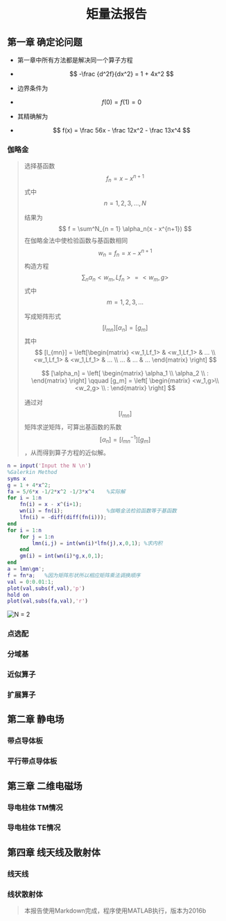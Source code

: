 # 					<center>矩量法报告</center>

## 第一章 确定论问题

- 第一章中所有方法都是解决同一个算子方程

- $$
  -\frac {d^2f}{dx^2} = 1 + 4x^2
  $$

- 边界条件为

- $$
  f(0) = f(1) = 0
  $$

- 其精确解为

- $$
  f(x) = \frac 56x - \frac 12x^2 - \frac 13x^4
  $$




### 伽略金

> 选择基函数
> $$
> f_n = x - x^{n+1}
> $$
> 式中$$n = 1 , 2 , 3 , ... , N$$
>
> 结果为
> $$
> f = \sum^N_{n = 1} \alpha_n(x - x^{n+1})
> $$
> 在伽略金法中使检验函数与基函数相同
> $$
> w_n = f_n = x - x^{n+1}
> $$
> 构造方程
> $$
> \sum_n\alpha_n<w_m,Lf_n> = <w_m,g>
> $$
> 式中$$m = 1 , 2 , 3 , ... $$
>
> 写成矩阵形式
> $$
> [l_{mn}] [\alpha_n] = [g_m]
> $$
> 其中
> $$
> [l_{mn}] = \left[\begin{matrix}
> 		<w_1,Lf_1> & <w_1,Lf_1> & ... \\
> 		<w_1,Lf_1> & <w_1,Lf_1> & ... \\
> 		... & ... & ...
> 		\end{matrix} \right]
> $$
>
> $$
> [\alpha_n] = \left[ \begin{matrix}
> 		\alpha_1 \\
> 		\alpha_2 \\
> 		:
> 	    	\end{matrix} \right]
> 	    	\qquad
> 	    	[g_m] = \left[ \begin{matrix}
> 		<w_1,g>\\
> 		<w_2,g> \\
> 		:
> 	    	\end{matrix} \right]
> $$
>
> 通过对$$[l_{mn}]$$矩阵求逆矩阵，可算出基函数的系数$$[\alpha_n] = [l_{mn}^{-1}][g_m]$$，从而得到算子方程的近似解。

```matlab
n = input('Input the N \n')
%Galerkin Method
syms x
g = 1 + 4*x^2;
fa = 5/6*x -1/2*x^2 -1/3*x^4    %实际解
for i = 1:n
    fn(i) = x - x^(i+1);
    wn(i) = fn(i);              %伽略金法检验函数等于基函数
    lfn(i) = -diff(diff(fn(i)));
end
for i = 1:n
    for j = 1:n
        lmn(i,j) = int(wn(i)*lfn(j),x,0,1); %求内积
    end
    gm(i) = int(wn(i)*g,x,0,1);
end
a = lmn\gm';
f = fn*a;   %因为矩阵形状所以相应矩阵乘法调换顺序
val = 0:0.01:1;
plot(val,subs(f,val),'p')
hold on
plot(val,subs(fa,val),'r')      
```

![N = 2](/C:\Users\Zhou\Desktop\d.png)

### 点选配

### 分域基

### 近似算子

### 扩展算子

## 第二章 静电场

### 带点导体板

### 平行带点导体板

## 第三章 二维电磁场

### 导电柱体 TM情况

### 导电柱体 TE情况

## 第四章 线天线及散射体

### 线天线

### 线状散射体

> 本报告使用Markdown完成，程序使用MATLAB执行，版本为2016b